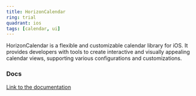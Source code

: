 ```yaml
---
title: HorizonCalendar
ring: trial
quadrant: ios
tags: [calendar, ui]
---
```


HorizonCalendar is a flexible and customizable calendar library for iOS. It provides developers with tools to create interactive and visually appealing calendar views, supporting various configurations and customizations.

### Docs

[Link to the documentation](https://github.com/airbnb/HorizonCalendar)
